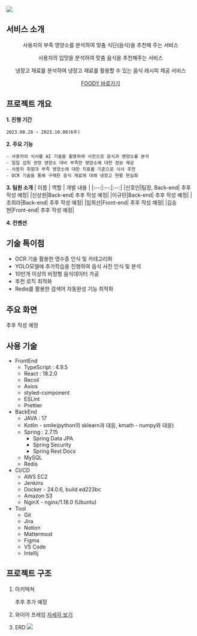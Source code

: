 <img src="https://github.com/kkyu-min/AlgoRhythmAndBlues/assets/81220782/826147bb-3551-4cf8-b383-7671395cf4c9"/>


## 서비스 소개
<div align=center>

사용자의 부족 영양소를 분석하여 맞춤 식단(음식)을 추천해 주는 서비스

사용자의 입맛을 분석하여 맞춤 음식을 추천해주는 서비스

냉장고 재료를 분석하여 냉장고 재료를 활용할 수 있는 음식 레시피 제공 서비스


[FOODY 바로가기](https://j9c106.p.ssafy.io)

</div>

## 프로젝트 개요


**1. 진행 기간**
    
    2023.08.28 ~ 2023.10.06(6주)
    
**2. 주요 기능**

    - 사용자의 식사를 AI 기술을 활용하여 사진으로 음식과 영양소를 분석
    - 일일 섭취 권장 영양소 대비 부족한 영양소에 대한 정보 제공
    - 사용자 취향과 부족 영양소에 대한 지표를 기준으로 식사 추천
    - OCR 기술을 통해 구매한 음식 재료에 대해 냉장고 현황 현실화

**3. 팀원 소개**
| 이름 | 역할 | 개발 내용 |
|:--:|:--:|:--:|
|신호인|팀장, Back-end| 추후 작성 예정|
|신상원|Back-end| 추후 작성 예정|
|이규민|Back-end| 추후 작성 예정|
|조희라|Back-end| 추후 작성 예정|
|임희선|Front-end| 추후 작성 예정|
|김승현|Front-end| 추후 작성 예정|



**4. 컨벤션**



## 기술 특이점

- OCR 기술 활용한 영수증 인식 및 카테고리화
- YOLO모델에 추가학습을 진행하여 음식 사진 인식 및 분석
- 10만개 이상의 비정형 음식데이터 가공
- 추천 로직 최적화
- Redis를 활용한 검색어 자동완성 기능 최적화



## 주요 화면

추후 작성 예정

## 사용 기술

- FrontEnd
    - TypeScript : 4.9.5
    - React : 18.2.0
    - Recoil
    - Axios
    - styled-component
    - ESLint
    - Prettier
- BackEnd
    - JAVA : 17
    - Kotlin - smile(python의 sklearn과 대응, kmath - numpy와 대응)
    - Spring : 2.7.15
        - Spring Data JPA
        - Spring Security
        - Spring Rest Docs
    - MySQL
    - Redis
- CI/CD
    - AWS EC2
    - Jenkins
    - Docker - 24.0.6, build ed223bc
    - Amazon S3
    - NginX - nginx/1.18.0 (Ubuntu)
- Tool
    - Git
    - Jira
    - Notion
    - Mattermost
    - Figma
    - VS Code
    - Intellij



## 프로젝트 구조

1. 아키텍쳐

    추후 추가 예정


2. 와이어 프레임
    [자세히 보기](./exec/wireframe/wireframe.md)


3. ERD
    <img src="https://github.com/kkyu-min/AlgoRhythmAndBlues/assets/81220782/c9177de4-1357-48ae-8d87-e7cc9cb8d88f">
